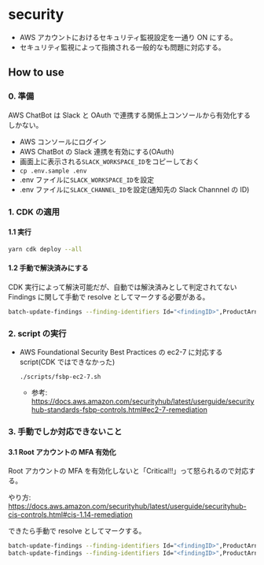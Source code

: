 # security

- AWS アカウントにおけるセキュリティ監視設定を一通り ON にする。
- セキュリティ監視によって指摘される一般的なも問題に対応する。

## How to use

### 0. 準備

AWS ChatBot は Slack と OAuth で連携する関係上コンソールから有効化するしかない。

- AWS コンソールにログイン
- AWS ChatBot の Slack 連携を有効にする(OAuth)
- 画面上に表示される`SLACK_WORKSPACE_ID`をコピーしておく
- `cp .env.sample .env`
- .env ファイルに`SLACK_WORKSPACE_ID`を設定
- .env ファイルに`SLACK_CHANNEL_ID`を設定(通知先の Slack Channnel の ID)

### 1. CDK の適用

#### 1.1 実行

```sh
yarn cdk deploy --all
```

#### 1.2 手動で解決済みにする

CDK 実行によって解決可能だが、自動では解決済みとして判定されてない Findings に関して手動で resolve としてマークする必要がある。

```sh
batch-update-findings --finding-identifiers Id="<findingID>",ProductArn="<productARN>" --workflow Status="<workflowStatus>"
```

### 2. script の実行

- AWS Foundational Security Best Practices の ec2-7 に対応する script(CDK ではできなかった)

  `./scripts/fsbp-ec2-7.sh`

  - 参考: https://docs.aws.amazon.com/securityhub/latest/userguide/securityhub-standards-fsbp-controls.html#ec2-7-remediation

### 3. 手動でしか対応できないこと

#### 3.1 Root アカウントの MFA 有効化

Root アカウントの MFA を有効化しないと「Critical!!」って怒られるので対応する。

やり方: https://docs.aws.amazon.com/securityhub/latest/userguide/securityhub-cis-controls.html#cis-1.14-remediation

できたら手動で resolve としてマークする。

```sh
batch-update-findings --finding-identifiers Id="<findingID>",ProductArn="<productARN>" --workflow Status="<workflowStatus>"
batch-update-findings --finding-identifiers Id="<findingID>",ProductArn="<productARN>" --workflow Status="<workflowStatus>"
```
